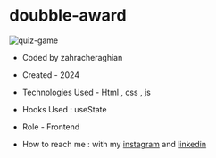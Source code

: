 # doubble-award
![quiz-game](https://zahra-cheraghian.github.io/doubble-award/)
- Coded by zahracheraghian

- Created - 2024

- Technologies Used - Html , css , js 

- Hooks Used : useState 

- Role - Frontend

- How to reach me : with my [instagram](https://www.instagram.com/zahracheraghian_web?igsh=MXR1OWRpNW5yOW9jZA==) and [linkedin](http://www.linkedin.com/in/zahra-cheraghianweb)
